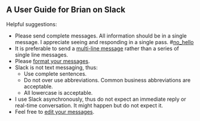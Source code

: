 A User Guide for Brian on Slack
-------

Helpful suggestions:

- Please send complete messages. All information should be in a single message. I appreciate seeing and responding in a single pass. #[no_hello](https://www.nohello.com/)  
- It is preferable to send a [multi-line message](https://www.wikihow.com/Enter-Multiple-Lines-on-Slack-on-PC-or-Mac) rather than a series of single line messages.
- Please [format your messages](https://slack.com/help/articles/202288908-Format-your-messages).
- Slack is not text messaging, thus:
    + Use complete sentences.
    + Do not over use abbreviations. Common business abbreviations are acceptable.
    + All lowercase is acceptable.
- I use Slack asynchronously, thus do not expect an immediate reply or real-time conversation. It might happen but do not expect it. 
- Feel free to [edit your messages](https://slack.com/help/articles/202395258-Edit-or-delete-messages).
